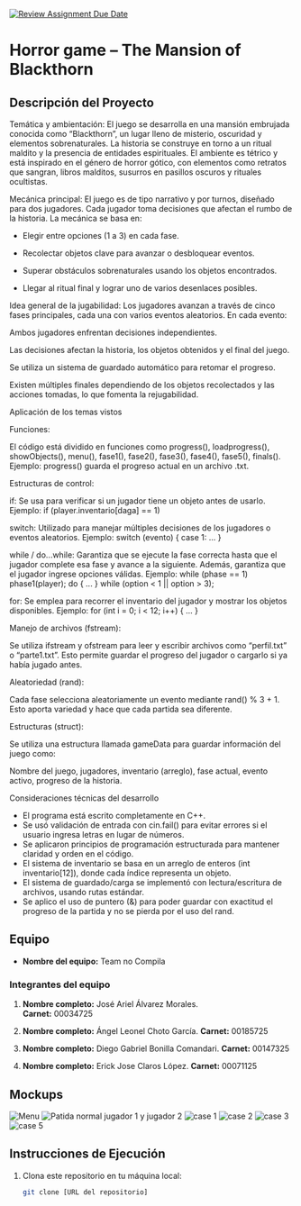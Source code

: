 [![Review Assignment Due Date](https://classroom.github.com/assets/deadline-readme-button-22041afd0340ce965d47ae6ef1cefeee28c7c493a6346c4f15d667ab976d596c.svg)](https://classroom.github.com/a/mi1WNrHU)
# Horror game – The Mansion of Blackthorn

## Descripción del Proyecto

Temática y ambientación:
El juego se desarrolla en una mansión embrujada conocida como “Blackthorn”, un lugar lleno de misterio, oscuridad y elementos sobrenaturales. La historia se construye en torno a un ritual maldito y la presencia de entidades espirituales. El ambiente es tétrico y está inspirado en el género de horror gótico, con elementos como retratos que sangran, libros malditos, susurros en pasillos oscuros y rituales ocultistas.

Mecánica principal:
El juego es de tipo narrativo y por turnos, diseñado para dos jugadores. Cada jugador toma decisiones que afectan el rumbo de la historia. La mecánica se basa en:

-	Elegir entre opciones (1 a 3) en cada fase.

-	Recolectar objetos clave para avanzar o desbloquear eventos.

-	Superar obstáculos sobrenaturales usando los objetos encontrados.

-	Llegar al ritual final y lograr uno de varios desenlaces posibles.


Idea general de la jugabilidad:
Los jugadores avanzan a través de cinco fases principales, cada una con varios eventos aleatorios. En cada evento:

Ambos jugadores enfrentan decisiones independientes.

Las decisiones afectan la historia, los objetos obtenidos y el final del juego.

Se utiliza un sistema de guardado automático para retomar el progreso.

Existen múltiples finales dependiendo de los objetos recolectados y las acciones tomadas, lo que fomenta la rejugabilidad.


Aplicación de los temas vistos

Funciones:

El código está dividido en funciones como progress(), loadprogress(), showObjects(), menu(), fase1(), fase2(), fase3(), fase4(), fase5(), finals().
Ejemplo: progress() guarda el progreso actual en un archivo .txt.

Estructuras de control:

if: Se usa para verificar si un jugador tiene un objeto antes de usarlo.
Ejemplo: if (player.inventario[daga] == 1)

switch: Utilizado para manejar múltiples decisiones de los jugadores o eventos aleatorios.
Ejemplo: switch (evento) { case 1: ... }

while / do...while: Garantiza que se ejecute la fase correcta hasta que el jugador complete esa fase y avance a la siguiente. Además, garantiza que el jugador ingrese opciones válidas.
Ejemplo: while (phase == 1) phase1(player);
         do { ... } while (option < 1 || option > 3);

for: Se emplea para recorrer el inventario del jugador y mostrar los objetos disponibles.
Ejemplo: for (int i = 0; i < 12; i++) { ... }

Manejo de archivos (fstream):

Se utiliza ifstream y ofstream para leer y escribir archivos como “perfil.txt” o “parte1.txt”.
Esto permite guardar el progreso del jugador o cargarlo si ya había jugado antes.

Aleatoriedad (rand):

Cada fase selecciona aleatoriamente un evento mediante rand() % 3 + 1. Esto aporta variedad y hace que cada partida sea diferente.

Estructuras (struct):

Se utiliza una estructura llamada gameData para guardar información del juego como:

Nombre del juego, jugadores, inventario (arreglo), fase actual, evento activo, progreso de la historia.

Consideraciones técnicas del desarrollo

-	El programa está escrito completamente en C++.
-	Se usó validación de entrada con cin.fail() para evitar errores si el usuario ingresa letras en lugar de números.
-	Se aplicaron principios de programación estructurada para mantener claridad y orden en el código.
-	El sistema de inventario se basa en un arreglo de enteros (int inventario[12]), donde cada índice representa un objeto.
-	El sistema de guardado/carga se implementó con lectura/escritura de archivos, usando rutas estándar.
-	Se aplico el uso de puntero (&) para poder guardar con exactitud el progreso de la partida y no se pierda por el uso del rand.


## Equipo

- **Nombre del equipo:** Team no Compila

### Integrantes del equipo

1. **Nombre completo:** José Ariel Álvarez Morales.  
   **Carnet:** 00034725

2. **Nombre completo:** Ángel Leonel Choto García.
   **Carnet:** 00185725

3. **Nombre completo:** Diego Gabriel Bonilla Comandari. 
   **Carnet:** 00147325
   
4. **Nombre completo:** Erick Jose Claros López.
   **Carnet:** 00071125

## Mockups
![Menu](https://github.com/user-attachments/assets/18a6b3eb-cc0c-4503-bff5-c907c2c43e7c)
![Patida normal jugador 1 y jugador 2](https://github.com/user-attachments/assets/72ddc669-e353-4479-a6ef-97ad18eae67f)
![case 1](https://github.com/user-attachments/assets/3e5910ef-756a-4ad4-b3c9-b9664ef07f55)
![case 2](https://github.com/user-attachments/assets/8fca0448-0247-4364-86fa-593c080bcd54)
![case 3](https://github.com/user-attachments/assets/4a31df5d-8040-4362-9cfa-7aaf5d959a37)
![case 5](https://github.com/user-attachments/assets/5c925c98-42cd-48a1-989d-62df7498cc5a)




## Instrucciones de Ejecución

1. Clona este repositorio en tu máquina local:
   ```bash
   git clone [URL del repositorio]
